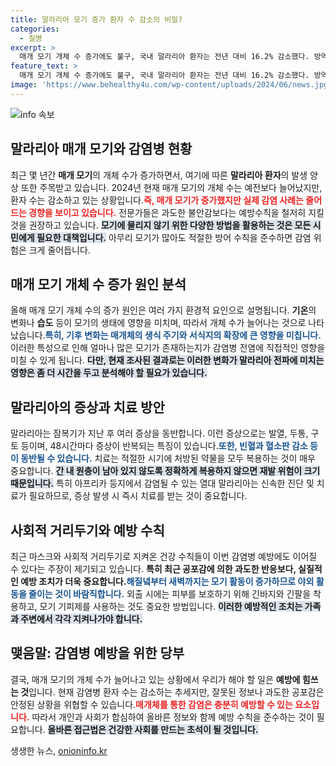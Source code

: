 ```yaml
---
title: 말라리아 모기 증가 환자 수 감소의 비밀?
categories:
  - 질병
excerpt: >
  매개 모기 개체 수 증가에도 불구, 국내 말라리아 환자는 전년 대비 16.2% 감소했다. 방역 당국은 자신감을 가지되, 예방 수칙 준수를 강조하며 모기 공포를 자제할 것을 권고한다. 안전을 위해 철저한 예방이 필요하다!
feature_text: >
  매개 모기 개체 수 증가에도 불구, 국내 말라리아 환자는 전년 대비 16.2% 감소했다. 방역 당국은 자신감을 가지되, 예방 수칙 준수를 강조하며 모기 공포를 자제할 것을 권고한다. 안전을 위해 철저한 예방이 필요하다!
image: 'https://www.behealthy4u.com/wp-content/uploads/2024/06/news.jpg'
---
```


<p><img src="https://www.behealthy4u.com/wp-content/uploads/2024/06/news.jpg" alt="info 속보" /></p>

<h2 data-ke-size="size26">말라리아 매개 모기와 감염병 현황</h2>

<p data-ke-size="size16">최근 몇 년간 <b>매개 모기</b>의 개체 수가 증가하면서, 여기에 따른 <b>말라리아 환자</b>의 발생 양상 또한 주목받고 있습니다. 2024년 현재 매개 모기의 개체 수는 예전보다 늘어났지만, 환자 수는 감소하고 있는 상황입니다.<b><span style="color: #ee2323;">즉, 매개 모기가 증가했지만 실제 감염 사례는 줄어드는 경향을 보이고 있습니다.</span></b> 전문가들은 과도한 불안감보다는 예방수칙을 철저히 지킬 것을 권장하고 있습니다. <b><span style="background-color: #21538527;">모기에 물리지 않기 위한 다양한 방법을 활용하는 것은 모든 시민에게 필요한 대책입니다.</span></b> 아무리 모기가 많아도 적절한 방어 수칙을 준수하면 감염 위험은 크게 줄어듭니다.</p>

<p data-ke-size="size16"></p>

<h2 data-ke-size="size26">매개 모기 개체 수 증가 원인 분석</h2>

<p data-ke-size="size16">올해 매개 모기 개체 수의 증가 원인은 여러 가지 환경적 요인으로 설명됩니다. <b>기온</b>의 변화나 <b>습도</b> 등이 모기의 생태에 영향을 미치며, 따라서 개체 수가 늘어나는 것으로 나타났습니다.<b><span style="color: #1a5490;">특히, 기후 변화는 매개체의 생식 주기와 서식지의 확장에 큰 영향을 미칩니다.</span></b> 이러한 특성으로 인해 얼마나 많은 모기가 존재하는지가 감염병 전염에 직접적인 영향을 미칠 수 있게 됩니다. <b><span style="background-color: #21538527;">다만, 현재 조사된 결과로는 이러한 변화가 말라리아 전파에 미치는 영향은 좀 더 시간을 두고 분석해야 할 필요가 있습니다.</span></b></p>

<p data-ke-size="size16"></p>

<h2 data-ke-size="size26">말라리아의 증상과 치료 방안</h2>

<p data-ke-size="size16">말라리아는 잠복기가 지난 후 여러 증상을 동반합니다. 이런 증상으로는 발열, 두통, 구토 등이며, 48시간마다 증상이 반복되는 특징이 있습니다.<b><span style="color: #1a5490;">또한, 빈혈과 혈소판 감소 등이 동반될 수 있습니다.</span></b> 치료는 적절한 시기에 처방된 약물을 모두 복용하는 것이 매우 중요합니다. <b><span style="background-color: #21538527;">간 내 원충이 남아 있지 않도록 정확하게 복용하지 않으면 재발 위험이 크기 때문입니다.</span></b> 특히 아프리카 등지에서 감염될 수 있는 열대 말라리아는 신속한 진단 및 치료가 필요하므로, 증상 발생 시 즉시 치료를 받는 것이 중요합니다.</p>

<p data-ke-size="size16"></p>

<h2 data-ke-size="size26">사회적 거리두기와 예방 수칙</h2>

<p data-ke-size="size16">최근 마스크와 사회적 거리두기로 지켜온 건강 수칙들이 이번 감염병 예방에도 이어질 수 있다는 주장이 제기되고 있습니다. <b>특히 최근 공포감에 의한 과도한 반응보다, 실질적인 예방 조치가 더욱 중요합니다.</b><b><span style="color: #1a5490;">해질녘부터 새벽까지는 모기 활동이 증가하므로 야외 활동을 줄이는 것이 바람직합니다.</span></b> 외출 시에는 피부를 보호하기 위해 긴바지와 긴팔을 착용하고, 모기 기피제를 사용하는 것도 중요한 방법입니다. <b><span style="background-color: #21538527;">이러한 예방적인 조치는 가족과 주변에서 각각 지켜나가야 합니다.</span></b></p>

<p data-ke-size="size16"></p>

<h2 data-ke-size="size26">맺음말: 감염병 예방을 위한 당부</h2>

<p data-ke-size="size16">결국, 매개 모기의 개체 수가 늘어나고 있는 상황에서 우리가 해야 할 일은 <b>예방에 힘쓰는 것</b>입니다. 현재 감염병 환자 수는 감소하는 추세지만, 잘못된 정보나 과도한 공포감은 안정된 상황을 위협할 수 있습니다.<b><span style="color: #ee2323;">매개체를 통한 감염은 충분히 예방할 수 있는 요소입니다.</span></b> 따라서 개인과 사회가 합심하여 올바른 정보와 함께 예방 수칙을 준수하는 것이 필요합니다. <b><span style="background-color: #21538527;">올바른 접근법은 건강한 사회를 만드는 초석이 될 것입니다.</span></b></p>

<p data-ke-size="size16"></p>
생생한 뉴스, <a href="https://onioninfo.kr" rel="dofollow">onioninfo.kr</a>


